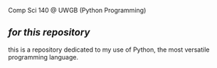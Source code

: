 Comp Sci 140 @ UWGB (Python Programming)

*for this repository*
--
this is a repository dedicated to my use of Python, the most versatile programming language.


